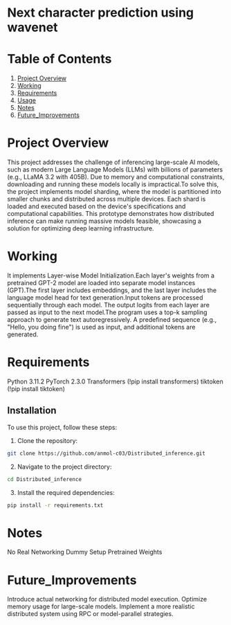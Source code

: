# Next character prediction using wavenet


# Table of Contents
1. [Project Overview](#project-overview)
2. [Working](#Working)
3. [Requirements](#requirements)
4. [Usage](#usage)
5. [Notes](#notes)
6. [Future_Improvements](#Future_Improvements)

# Project Overview
This project addresses the challenge of inferencing large-scale AI models, such as modern Large Language Models (LLMs) with billions of parameters (e.g., LLaMA 3.2 with 405B). Due to memory and computational constraints, downloading and running these models locally is impractical.To solve this, the project implements model sharding, where the model is partitioned into smaller chunks and distributed across multiple devices. Each shard is loaded and executed based on the device's specifications and computational capabilities. This prototype demonstrates how distributed inference can make running massive models feasible, showcasing a solution for optimizing deep learning infrastructure.



# Working

It implements Layer-wise Model Initialization.Each layer's weights from a pretrained GPT-2 model are loaded into separate model instances (GPT).The first layer includes embeddings, and the last layer includes the language model head for text generation.Input tokens are processed sequentially through each model. The output logits from each layer are passed as input to the next model.The program uses a top-k sampling approach to generate text autoregressively. A predefined sequence (e.g., "Hello, you doing fine") is used as input, and additional tokens are generated.


# Requirements

Python 3.11.2
PyTorch  2.3.0
Transformers (!pip install transformers)
tiktoken (!pip install tiktoken)


## Installation

To use this project, follow these steps:

1. Clone the repository:
```bash
git clone https://github.com/anmol-c03/Distributed_inference.git
```

2. Navigate to the project directory:
```bash
cd Distributed_inference
```


3. Install the required dependencies:
```bash
pip install -r requirements.txt
```

# Notes

No Real Networking
Dummy Setup
Pretrained Weights

# Future_Improvements

Introduce actual networking for distributed model execution.
Optimize memory usage for large-scale models.
Implement a more realistic distributed system using RPC or model-parallel strategies.
